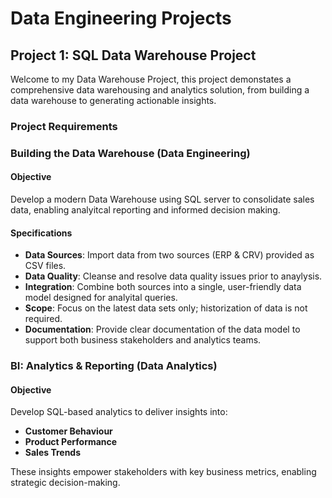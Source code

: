 # Data Engineering Projects

## Project 1: SQL Data Warehouse Project
Welcome to my Data Warehouse Project, this project demonstates a comprehensive data warehousing and analytics solution, from building a data warehouse to generating actionable insights.

### Project Requirements

### Building the Data Warehouse (Data Engineering)

#### Objective 
Develop a modern Data Warehouse using SQL server to consolidate sales data, enabling analyitcal reporting and informed decision making.

#### Specifications
 - **Data Sources**: Import data from two sources (ERP & CRV) provided as CSV files.
 - **Data Quality**: Cleanse and resolve data quality issues prior to anaylysis.
 - **Integration**: Combine both sources into a single, user-friendly data model designed for analyital queries.
 - **Scope**: Focus on the latest data sets only; historization of data is not required.
 - **Documentation**: Provide clear documentation of the data model to support both business stakeholders and analytics teams.

### BI: Analytics & Reporting (Data Analytics)

#### Objective
Develop SQL-based analytics to deliver insights into:
 - **Customer Behaviour**
 - **Product Performance**
 - **Sales Trends**

These insights empower stakeholders with key business metrics, enabling strategic decision-making. 


